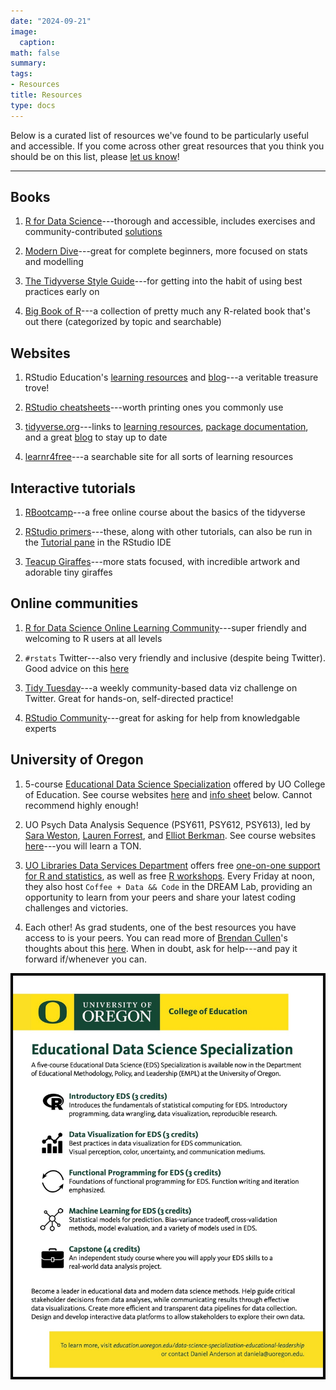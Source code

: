 ```yaml
---
date: "2024-09-21"
image:
  caption: 
math: false
summary:
tags:
- Resources
title: Resources
type: docs
---
```


Below is a curated list of resources we've found to be particularly useful and accessible. If you come across other great resources that you think you should be on this list, please [let us know](mailto:ishryock@uoregon.edu)!

***

## Books

1. [R for Data Science](https://r4ds.had.co.nz/)---thorough and accessible, includes exercises and community-contributed [solutions](https://jrnold.github.io/r4ds-exercise-solutions/)

2. [Modern Dive](https://moderndive.netlify.app/)---great for complete beginners, more focused on stats and modelling

3. [The Tidyverse Style Guide](https://style.tidyverse.org/)---for getting into the habit of using best practices early on

4. [Big Book of R](https://www.bigbookofr.com/)---a collection of pretty much any R-related book that's out there (categorized by topic and searchable)

## Websites

1. RStudio Education's [learning resources](https://education.rstudio.com/learn/) and [blog](https://education.rstudio.com/blog/)---a veritable treasure trove!

2. [RStudio cheatsheets](https://rstudio.com/resources/cheatsheets/)---worth printing ones you commonly use

3. [tidyverse.org](https://www.tidyverse.org/packages/)---links to [learning resources](https://www.tidyverse.org/learn/), [package documentation](https://www.tidyverse.org/packages/), and a great [blog](https://www.tidyverse.org/blog/) to stay up to date

4. [learnr4free](https://www.learnr4free.com/en/index.html)---a searchable site for all sorts of learning resources 

## Interactive tutorials 

1. [RBootcamp](https://r-bootcamp.netlify.app/)---a free online course about the basics of the tidyverse

2. [RStudio primers](https://rstudio.cloud/learn/primers)---these, along with other tutorials, can also be run in the [Tutorial pane](https://rstudio.github.io/rstudio-extensions/rstudio-tutorials.html) in the RStudio IDE

3. [Teacup Giraffes](https://tinystats.github.io/teacups-giraffes-and-statistics/index.html)---more stats focused, with incredible artwork and adorable tiny giraffes

## Online communities 

1. [R for Data Science Online Learning Community](https://www.rfordatasci.com/)---super friendly and welcoming to R users at all levels

2. `#rstats` Twitter---also very friendly and inclusive (despite being Twitter). Good advice on this [here](https://www.t4rstats.com/index.html#what-you-can-get-out-of-twitter)

3. [Tidy Tuesday](https://github.com/rfordatascience/tidytuesday)---a weekly community-based data viz challenge on Twitter. Great for hands-on, self-directed practice! 

4. [RStudio Community](https://community.rstudio.com/t/welcome-to-the-rstudio-community/8)---great for asking for help from knowledgable experts

## University of Oregon

1. 5-course [Educational Data Science Specialization](https://education.uoregon.edu/data-science-specialization-educational-leadership) offered by UO College of Education. See course websites [here](https://github.com/uo-datasci-specialization) and [info sheet](EDS.jpg) below. Cannot recommend highly enough! 

2. UO Psych Data Analysis Sequence (PSY611, PSY612, PSY613), led by [Sara Weston](https://psychology.uoregon.edu/profile/sweston2/), [Lauren Forrest](https://laurenforrest.com/), and [Elliot Berkman](https://psychology.uoregon.edu/profile/berkman/). See course websites [here](https://github.com/uopsych)---you will learn a TON.

3. [UO Libraries Data Services Department](https://library.uoregon.edu/data-services) offers free [one-on-one support for R and statistics](https://library.uoregon.edu/research-data-management/consultations), as well as free [R workshops](https://uoregon.libcal.com/calendar/dataservices/?cid=11979&t=d&d=0000-00-00&cal=11979,5245,11173,15812,6522,3731&inc=0). Every Friday at noon, they also host `Coffee + Data && Code` in the DREAM Lab, providing an opportunity to learn from your peers and share your latest coding challenges and victories. 

4. Each other! As grad students, one of the best resources you have access to is your peers. You can read more of [Brendan Cullen](https://bcullen.rbind.io)'s thoughts about this [here](https://bcullen.rbind.io/post/2020-03-08-data-science-training-needs-in-grad-school/). When in doubt, ask for help---and pay it forward if/whenever you can. 


![](EDS.jpg)
